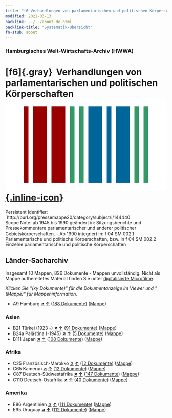 ```yaml
---
title: "f6 Verhandlungen von parlamentarischen und politischen Körperschaften"
modified: 2021-03-13
backlink: ../../about.de.html
backlink-title: "Systematik-Übersicht"
fn-stub: about
---
```


### Hamburgisches Welt-Wirtschafts-Archiv (HWWA)

# [f6]{.gray}&#8201; Verhandlungen von parlamentarischen und politischen Körperschaften &#160; [![Wikidata](/images/Wikidata-logo.svg "Wikidata"){.inline-icon}](http://www.wikidata.org/entity/Q99427870)

<div class="hint">Persistent Identifier: `http://purl.org/pressemappe20/category/subject/i/144440`</div>

<div class="hint">
Scope Note: ab 1945 bis 1990 geändert in: Sitzungsberichte und Pressekommentare parlamentarischer und anderer politischer Gebietskörperschaften. - Ab 1990 integriert in: f 04 SM 002.1 Parlamentarische und politische Körperschaften, bzw. in f 04 SM 002.2 Einzelne parlamentarische und politische Körperschaften
</div>





## Länder-Sacharchiv




Insgesamt 10 Mappen, 826 Dokumente - Mappen unvollständig.
Nicht als Mappe aufbereitetes Material finden Sie unter [digitalisierte Microfilme](/film/h1_sh.de.html).

_Klicken Sie "(xy Dokumente)" für die Dokumentanzeige im Viewer und "(Mappe)" für Mappeninformation._



- A9 Hamburg [**&nearr;**](../../../geo/i/140905/about.de.html "Hamburg (alle Mappen)") [**&uarr;**](../../../geo/about.de.html#A9 "Ländersystematik") (<a href="https://pm20.zbw.eu/iiifview/folder/sh/140905,144440" title="über: Hamburg : Verhandlungen von parlamentarischen und politischen Körperschaften" target="_blank">188 Dokumente</a>) ([Mappe](../../../../folder/sh/1409xx/140905/1444xx/144440/about.de.html))

### Asien

- B21 Türkei (1923 -) [**&nearr;**](../../../geo/i/141111/about.de.html "Türkei (1923 -) (alle Mappen)") [**&uarr;**](../../../geo/about.de.html#B21 "Ländersystematik") (<a href="https://pm20.zbw.eu/iiifview/folder/sh/141111,144440" title="über: Türkei (1923 -) : Verhandlungen von parlamentarischen und politischen Körperschaften" target="_blank">91 Dokumente</a>) ([Mappe](../../../../folder/sh/1411xx/141111/1444xx/144440/about.de.html))
- B24a Palästina (-1945) [**&nearr;**](../../../geo/i/141115/about.de.html "Palästina (-1945) (alle Mappen)") [**&uarr;**](../../../geo/about.de.html#B24a "Ländersystematik") (<a href="https://pm20.zbw.eu/iiifview/folder/sh/141115,144440" title="über: Palästina (-1945) : Verhandlungen von parlamentarischen und politischen Körperschaften" target="_blank">5 Dokumente</a>) ([Mappe](../../../../folder/sh/1411xx/141115/1444xx/144440/about.de.html))
- B111 Japan [**&nearr;**](../../../geo/i/141272/about.de.html "Japan (alle Mappen)") [**&uarr;**](../../../geo/about.de.html#B111 "Ländersystematik") (<a href="https://pm20.zbw.eu/iiifview/folder/sh/141272,144440" title="über: Japan : Verhandlungen von parlamentarischen und politischen Körperschaften" target="_blank">108 Dokumente</a>) ([Mappe](../../../../folder/sh/1412xx/141272/1444xx/144440/about.de.html))

### Afrika

- C25 Französisch-Marokko [**&nearr;**](../../../geo/i/141358/about.de.html "Französisch-Marokko (alle Mappen)") [**&uarr;**](../../../geo/about.de.html#C25 "Ländersystematik") (<a href="https://pm20.zbw.eu/iiifview/folder/sh/141358,144440" title="über: Französisch-Marokko : Verhandlungen von parlamentarischen und politischen Körperschaften" target="_blank">12 Dokumente</a>) ([Mappe](../../../../folder/sh/1413xx/141358/1444xx/144440/about.de.html))
- C65 Kamerun [**&nearr;**](../../../geo/i/141410/about.de.html "Kamerun (alle Mappen)") [**&uarr;**](../../../geo/about.de.html#C65 "Ländersystematik") (<a href="https://pm20.zbw.eu/iiifview/folder/sh/141410,144440" title="über: Kamerun : Verhandlungen von parlamentarischen und politischen Körperschaften" target="_blank">12 Dokumente</a>) ([Mappe](../../../../folder/sh/1414xx/141410/1444xx/144440/about.de.html))
- C87 Deutsch-Südwestafrika [**&nearr;**](../../../geo/i/141450/about.de.html "Deutsch-Südwestafrika (alle Mappen)") [**&uarr;**](../../../geo/about.de.html#C87 "Ländersystematik") (<a href="https://pm20.zbw.eu/iiifview/folder/sh/141450,144440" title="über: Deutsch-Südwestafrika : Verhandlungen von parlamentarischen und politischen Körperschaften" target="_blank">147 Dokumente</a>) ([Mappe](../../../../folder/sh/1414xx/141450/1444xx/144440/about.de.html))
- C110 Deutsch-Ostafrika [**&nearr;**](../../../geo/i/141471/about.de.html "Deutsch-Ostafrika (alle Mappen)") [**&uarr;**](../../../geo/about.de.html#C110 "Ländersystematik") (<a href="https://pm20.zbw.eu/iiifview/folder/sh/141471,144440" title="über: Deutsch-Ostafrika : Verhandlungen von parlamentarischen und politischen Körperschaften" target="_blank">40 Dokumente</a>) ([Mappe](../../../../folder/sh/1414xx/141471/1444xx/144440/about.de.html))

### Amerika

- E86 Argentinien [**&nearr;**](../../../geo/i/141692/about.de.html "Argentinien (alle Mappen)") [**&uarr;**](../../../geo/about.de.html#E86 "Ländersystematik") (<a href="https://pm20.zbw.eu/iiifview/folder/sh/141692,144440" title="über: Argentinien : Verhandlungen von parlamentarischen und politischen Körperschaften" target="_blank">111 Dokumente</a>) ([Mappe](../../../../folder/sh/1416xx/141692/1444xx/144440/about.de.html))
- E95 Uruguay [**&nearr;**](../../../geo/i/141695/about.de.html "Uruguay (alle Mappen)") [**&uarr;**](../../../geo/about.de.html#E95 "Ländersystematik") (<a href="https://pm20.zbw.eu/iiifview/folder/sh/141695,144440" title="über: Uruguay : Verhandlungen von parlamentarischen und politischen Körperschaften" target="_blank">112 Dokumente</a>) ([Mappe](../../../../folder/sh/1416xx/141695/1444xx/144440/about.de.html))








